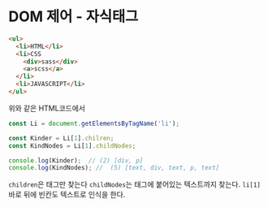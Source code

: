 ﻿DOM 제어 - 자식태그
====

```html
<ul>
  <li>HTML</li>
  <li>CSS
    <div>sass</div>
    <a>scss</a>
  </li>
  <li>JAVASCRIPT</li>
</ul>
```

위와 같은 HTML코드에서 

```javascript
const Li = document.getElementsByTagName('li');

const Kinder = Li[1].chilren;
const KindNodes = Li[1].childNodes;

console.log(Kinder);  // (2) [div, p]
console.log(KindNodes); //  (5) [text, div, text, p, text]
```

```children```은 태그만 찾는다
```childNodes```는 태그에 붙어있는 텍스트까지 찾는다. ```li[1]``` 바로 뒤에 빈칸도 텍스트로 인식을 한다.